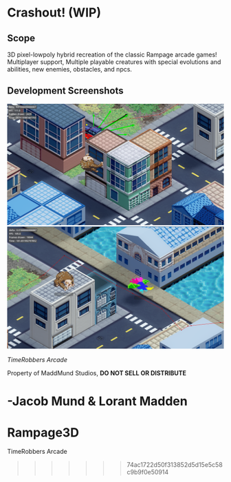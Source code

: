 # Crashout! (WIP)

## Scope
3D pixel-lowpoly hybrid recreation of the classic Rampage arcade games!
Multiplayer support, Multiple playable creatures with special evolutions and abilities, new enemies, obstacles, and npcs.

## Development Screenshots
![Rambucho Climbing Building](Media/Rambucho-Building.png)
![Rufus & Rambucho](Media/Rufus&Rambucho.png)


*TimeRobbers Arcade*

Property of MaddMund Studios, <b>DO NOT SELL OR DISTRIBUTE</b>

-Jacob Mund & Lorant Madden
=======
# Rampage3D
TimeRobbers Arcade
>>>>>>> 74ac1722d50f313852d5d15e5c58c9b9f0e50914
